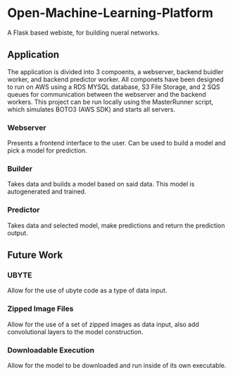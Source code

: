 # Open-Machine-Learning-Platform
A Flask based webiste, for building nueral networks.

## Application
The application is divided into 3 compoents, a webserver, backend buidler worker, and backend predictor worker. All componets have been designed to run on AWS using a RDS MYSQL database, S3 File Storage, and 2 SQS queues for communication between the webserver and the backend workers. This project can be run locally using the MasterRunner script, which simulates BOTO3 (AWS SDK) and starts all servers. 

### Webserver
Presents a frontend interface to the user. Can be used to build a model and pick a model for prediction.

### Builder
Takes data and builds a model based on said data. This model is autogenerated and trained.

### Predictor
Takes data and selected model, make predictions and return the prediction output.

## Future Work
### UBYTE
Allow for the use of ubyte code as a type of data input.
### Zipped Image Files
Allow for the use of a set of zipped images as data input, also add convolutional layers to the model construction.
### Downloadable Execution
Allow for the model to be downloaded and run inside of its own executable. 
